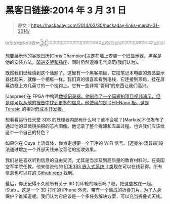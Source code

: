 # 黑客日链接:2014 年 3 月 31 日

> 原文：<https://hackaday.com/2014/03/30/hackaday-links-march-31-2014/>

![hackaday-links-chain](img/da184e9bde007f88b719f5aafc440574.png)

想要展示他的谷歌日历[Chris Champion]决定在墙上安装一个旧显示器。黑客是他的安装方法，[凹进支架和插座](http://www.instructables.com/id/Recessed-Wall-Mount-for-Rasberry-Pi-Google-Calenda/)，同时仍然遵循电气规范(我们认为)。

既然我们已经谈到这个话题了。这里有一个黑客项目，它把笔记本电脑的液晶显示器挂起来，就像一个相框一样。我们真的很喜欢看到电线，它连接到顶角，挂在屏幕边框上方几英寸的一个挂钩上。它有一些非常“管用”的东西让我们高兴。

[Jaspreet]在 FPGA 中构建[数据记录器。他制作了一个简短的项目视频演示，但是](https://www.youtube.com/watch?v=2Yd0p61pkWk)[你可以从他的报告中找到更多的信息。他使用的是 DE0-Nano 板，这是 Terasic](https://github.com/jaspreetsingh009/fpga_data_logger) 的相对[低成本开发板。](https://www.terasic.com.tw/cgi-bin/page/archive.pl?No=593)

想看看运行任天堂 3DS 的处理器内部有什么吗？谁不会呢？[Markus]不仅发布了通过他的显微镜拍摄的芯片图像。他记录了整个拆卸和去盖过程。也许我们应该给这个一个自己的特色？

如果你在 Ouya 上流媒体，你肯定想要一个干净的 WiFi 信号。[迈克尔·汤普森]设法通过增加一个外部天线来改善他的接收效果。

我们总是喜欢听到信息的自由交流，尤其是当涉及到高质量的教育材料时。在美国空军学院任教。他来信说他的 [ECE383 嵌入式系统 II 类](http://www.ece383.com/)现在可以在线获得。所有信息也可以在[的 Github repo](https://github.com/toddbranch/ECE383) 找到。

最后，你还记得不久前所有关于 3D 打印枪的噪音吗？嗯，把这些放在一起。iStab 。这是一个 3D 打印的 iPhone 外壳，带有一个集成的折叠刀片…为了人身保护？谁知道呢。我们认为它应该是一个多任务解决方案，可以充当折叠式天线。